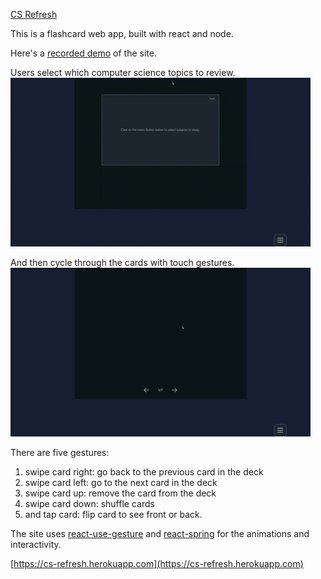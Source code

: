 [CS Refresh](https://cs-refresh.herokuapp.com)

This is a flashcard web app, built with react and node.

Here's a [recorded demo](https://www.youtube.com/watch?v=nuvaG-IUBWo) of the site.

Users select which computer science topics to review.</br>
![flashcard app](public/_menu.gif)

And then cycle through the cards with touch gestures.</br>
![flashcard app](public/_cycleCards.gif)

There are five gestures:
<ol>
<li>swipe card right: go back to the previous card in the deck</li>
<li>swipe card left: go to the next card in the deck</li>
<li>swipe card up: remove the card from the deck</li>
<li>swipe card down: shuffle cards</li>
<li>and tap card: flip card to see front or back.</li>
</ol>

The site uses [react-use-gesture](https://www.npmjs.com/package/react-use-gesture) and [react-spring](https://www.react-spring.io) for the animations and interactivity.

[https://cs-refresh.herokuapp.com](https://cs-refresh.herokuapp.com)
